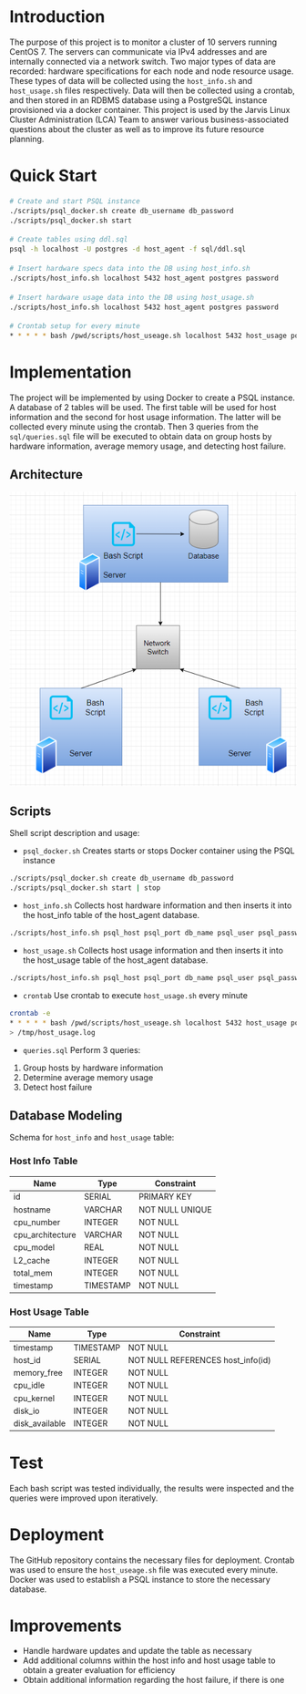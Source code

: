 # Introduction
The purpose of this project is to monitor a cluster of 10 servers running CentOS 7. The servers can communicate via IPv4 addresses and are internally connected via a network switch. Two major types of data are recorded: hardware specifications for each node and node resource usage. These types of data will be collected using the `host_info.sh` and `host_usage.sh` files respectively. Data will then be collected using a crontab, and then stored in an RDBMS database using a PostgreSQL instance provisioned via a docker container. This project is used by the Jarvis Linux Cluster Administration (LCA) Team to answer various business-associated questions about the cluster as well as to improve its future resource planning.

# Quick Start
``` bash
# Create and start PSQL instance 
./scripts/psql_docker.sh create db_username db_password
./scripts/psql_docker.sh start

# Create tables using ddl.sql
psql -h localhost -U postgres -d host_agent -f sql/ddl.sql

# Insert hardware specs data into the DB using host_info.sh
./scripts/host_info.sh localhost 5432 host_agent postgres password

# Insert hardware usage data into the DB using host_usage.sh
./scripts/host_info.sh localhost 5432 host_agent postgres password

# Crontab setup for every minute
* * * * * bash /pwd/scripts/host_useage.sh localhost 5432 host_usage postgres password
```

# Implementation
The project will be implemented by using Docker to create a PSQL instance. A database of 2 tables will be used. The first table will be used for host information and the second for host usage information. The latter will be collected every minute using the crontab. Then 3 queries from the `sql/queries.sql` file will be executed to obtain data on group hosts by hardware information, average memory usage, and detecting host failure.

## Architecture
![Architecture Diagram](./assets/architecture_diagram.jpg)

## Scripts
Shell script description and usage:

- `psql_docker.sh`
  Creates starts or stops Docker container using the PSQL instance

``` bash
./scripts/psql_docker.sh create db_username db_password
./scripts/psql_docker.sh start | stop
```

- `host_info.sh`
  Collects host hardware information and then inserts it into the host_info table of the host_agent database.

``` bash
./scripts/host_info.sh psql_host psql_port db_name psql_user psql_password
```

- `host_usage.sh`
  Collects host usage information and then inserts it into the host_usage table of the host_agent database.

``` bash
./scripts/host_info.sh psql_host psql_port db_name psql_user psql_password
```

- `crontab`
  Use crontab to execute `host_usage.sh` every minute

``` bash
crontab -e
* * * * * bash /pwd/scripts/host_useage.sh localhost 5432 host_usage postgres password
> /tmp/host_usage.log
``` 

- `queries.sql`
  Perform 3 queries:
1. Group hosts by hardware information
2. Determine average memory usage
3. Detect host failure

## Database Modeling
Schema for `host_info` and `host_usage` table:

### Host Info Table

|	Name	 |	Type	 |	Constraint	 |
|--------------- |---------------|-----------------------|
|	id	 |    SERIAL	 |	PRIMARY KEY	 |
|    hostname    |    VARCHAR    |	NOT NULL UNIQUE  |
|    cpu_number  |    INTEGER    |	NOT NULL	 |
|cpu_architecture|    VARCHAR	 |      NOT NULL	 |
|   cpu_model    |    REAL	 |      NOT NULL	 |
|   L2_cache	 |    INTEGER	 | 	NOT NULL	 |
|   total_mem	 |    INTEGER    |      NOT NULL	 |
|   timestamp	 |    TIMESTAMP  | 	NOT NULL	 |


### Host Usage Table

|	Name	 |	Type	 |	Constraint	 	      |
|--------------- |---------------|------------------------------------|
|    timestamp	 |    TIMESTAMP  |	NOT NULL	 	      |
|    host_id     |    SERIAL     | NOT NULL REFERENCES host_info(id)  |
|    memory_free |    INTEGER    |	NOT NULL	 	      |
|    cpu_idle    |    INTEGER	 |      NOT NULL	              |
|   cpu_kernel   |    INTEGER	 |      NOT NULL	              |
|   disk_io	 |    INTEGER	 | 	NOT NULL	              |
| disk_available |    INTEGER    |      NOT NULL	              |


# Test
Each bash script was tested individually, the results were inspected and the queries were improved upon iteratively.

# Deployment

The GitHub repository contains the necessary files for deployment.
Crontab was used to ensure the `host_useage.sh` file was executed every minute.
Docker was used to establish a PSQL instance to store the necessary database.

# Improvements

- Handle hardware updates and update the table as necessary
- Add additional columns within the host info and host usage table to obtain a greater evaluation for efficiency
- Obtain additional information regarding the host failure, if there is one